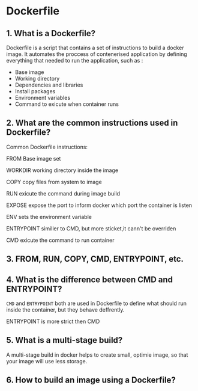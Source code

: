 # Dockerfile

## 1. What is a Dockerfile?

Dockerfile is a script that contains a set of instructions to build a docker image. It automates the proccess of contenerised application by defining everything that needed to run the application, such as : 
- Base image
- Working directory
- Dependencies and libraries
- Install packages
- Environment variables
- Command to exicute when container runs

## 2. What are the common instructions used in Dockerfile?

Common Dockerfile instructions:

FROM      Base image set

WORKDIR          working directory inside the image

COPY              copy files from system to image

RUN                exicute the command during image build

EXPOSE            expose the port to inform docker which port the container is listen

ENV                sets the environment variable

ENTRYPOINT        similler to CMD, but more sticket,it cann't be overriden

CMD                exicute the command to run container


## 3. FROM, RUN, COPY, CMD, ENTRYPOINT, etc.

## 4. What is the difference between CMD and ENTRYPOINT?

`CMD` and `ENTRYPOINT` both are used in Dockerfile to define what should run inside the container, but they behave deffrently.

ENTRYPOINT is more strict then CMD

## 5. What is a multi-stage build?

A multi-stage build in docker helps to create small, optimie image, so that your image will use less storage.

## 6.  How to build an image using a Dockerfile?
